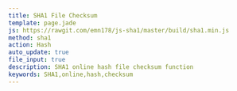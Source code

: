 ```yaml
---
title: SHA1 File Checksum
template: page.jade
js: https://rawgit.com/emn178/js-sha1/master/build/sha1.min.js
method: sha1
action: Hash
auto_update: true
file_input: true
description: SHA1 online hash file checksum function
keywords: SHA1,online,hash,checksum
---
```

